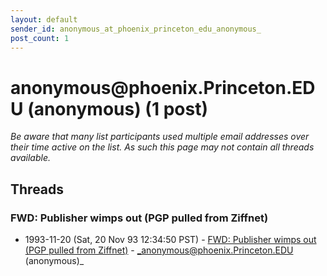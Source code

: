 ```yaml
---
layout: default
sender_id: anonymous_at_phoenix_princeton_edu_anonymous_
post_count: 1
---
```


# anonymous<span>@</span>phoenix.Princeton.EDU (anonymous) (1 post)

_Be aware that many list participants used multiple email addresses over their time active on the list. As such this page may not contain all threads available._

## Threads

### FWD: Publisher wimps out (PGP pulled from Ziffnet)
+ 1993-11-20 (Sat, 20 Nov 93 12:34:50 PST) - [FWD: Publisher wimps out (PGP pulled from Ziffnet)](/archive/1993/11/84ecc7cf37b258989c624f84befa9672988ab7c39706d5b73dd652ab1e2014f2) - _anonymous@phoenix.Princeton.EDU (anonymous)_

